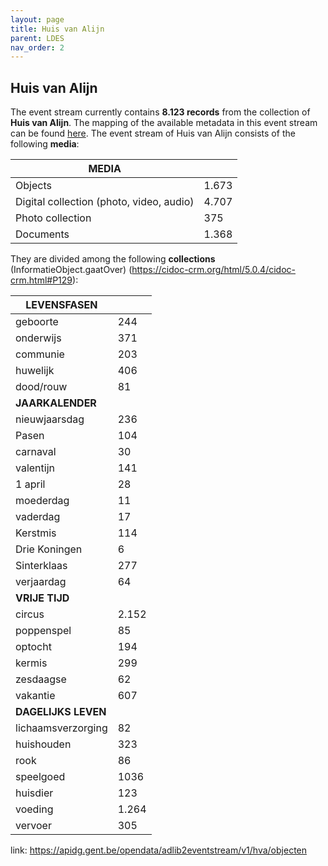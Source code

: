 ```yaml
---
layout: page
title: Huis van Alijn
parent: LDES
nav_order: 2
---
```



## **Huis van Alijn** 

The event stream currently contains **8.123 records** from the collection of **Huis van Alijn**. The mapping of the available metadata in this event stream can be found [here](https://app.gitbook.com/o/-MaDy7qNCF9HTgoNJPP6/s/-MaDyFunOfBA0nHUQZv_/datamappings/overzicht-velden-datamapping). 
The event stream of Huis van Alijn consists of the following **media**:

| MEDIA                                    |       |
|------------------------------------------|-------|
| Objects                                  | 1.673 |
| Digital collection (photo, video, audio) | 4.707 |
| Photo collection                         | 375   |
| Documents                                | 1.368 |

They are divided among the following **collections** (InformatieObject.gaatOver) (https://cidoc-crm.org/html/5.0.4/cidoc-crm.html#P129):

| **LEVENSFASEN**     |       |
|---------------------|-------|
| geboorte            | 244   |
| onderwijs           | 371   |
| communie            | 203   |
| huwelijk            | 406   |
| dood/rouw           | 81    |
| **JAARKALENDER**    |       |
| nieuwjaarsdag       | 236   |
| Pasen               | 104   |
| carnaval            | 30    |
| valentijn           | 141   |
| 1 april             | 28    |
| moederdag           | 11    |
| vaderdag            | 17    |
| Kerstmis            | 114   |
| Drie Koningen       | 6     |
| Sinterklaas         | 277   |
| verjaardag          | 64    |
| **VRIJE TIJD**      |       |
| circus              | 2.152 |
| poppenspel          | 85    |
| optocht             | 194   |
| kermis              | 299   |
| zesdaagse           | 62    |
| vakantie            | 607   |
| **DAGELIJKS LEVEN** |       |
| lichaamsverzorging  | 82    |
| huishouden          | 323   |
| rook                | 86    |
| speelgoed           | 1036  |
| huisdier            | 123   |
| voeding             | 1.264 |
| vervoer             | 305   |



link: https://apidg.gent.be/opendata/adlib2eventstream/v1/hva/objecten
